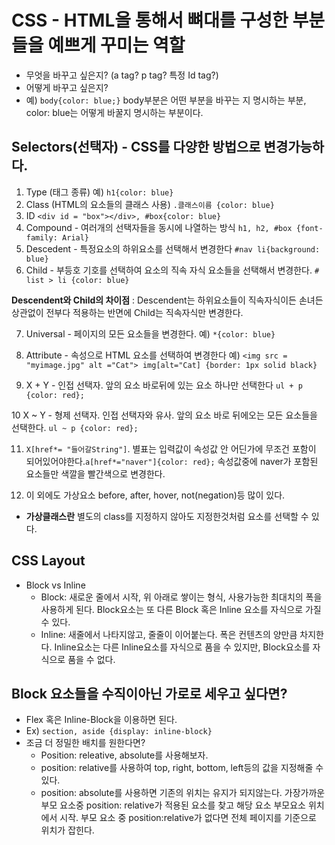 # CSS - HTML을 통해서 뼈대를 구성한 부분들을 예쁘게 꾸미는 역할

- 무엇을 바꾸고 싶은지? (a tag? p tag? 특정 Id tag?)
- 어떻게 바꾸고 싶은지?
- 예) `body{color: blue;}` body부분은 어떤 부분을 바꾸는 지 명시하는 부분, color: blue는 어떻게 바꿀지 명시하는 부분이다.

## Selectors(선택자) - CSS를 다양한 방법으로 변경가능하다.

1. Type (태그 종류) 예) `h1{color: blue}`
2. Class (HTML의 요소들의 클래스 사용) `.클래스이름 {color: blue}`
3. ID `<div id = "box"></div>, #box{color: blue}`
4. Compound - 여러개의 선택자들을 동시에 나열하는 방식 `h1, h2, #box {font-family: Arial}`
5. Descedent - 특정요소의 하위요소를 선택해서 변경한다 `#nav li{background: blue}`
6. Child - 부등호 기호를 선택하여 요소의 직속 자식 요소들을 선택해서 변경한다. `# list > li {color: blue}`

**Descendent와 Child의 차이점** : Descendent는 하위요소들이 직속자식이든 손녀든 상관없이 전부다 적용하는 반면에 Child는 직속자식만 변경한다.

7. Universal - 페이지의 모든 요소들을 변경한다. 예) `*{color: blue}`
8. Attribute - 속성으로 HTML 요소를 선택하여 변경한다 예) `<img src = "myimage.jpg" alt ="Cat"> img[alt="Cat] {border: 1px solid black}`

9. X + Y - 인접 선택자. 앞의 요소 바로뒤에 있는 요소 하나만 선택한다 `ul + p {color: red};`

10 X ~ Y - 형제 선택자. 인접 선택자와 유사. 앞의 요소 바로 뒤에오는 모든 요소들을 선택한다. `ul ~ p {color: red};`

11. `X[href*= "들어갈String"]`. 별표는 입력값이 속성값 안 어딘가에 무조건 포함이 되어있어야한다.`a[href*="naver"]{color: red};` 속성값중에 naver가 포함된 요소들만 색깔을 빨간색으로 변경한다.

12. 이 외에도 가상요소 before, after, hover, not(negation)등 많이 있다.

- **가상클래스란** 별도의 class를 지정하지 않아도 지정한것처럼 요소를 선택할 수 있다.

## CSS Layout

- Block vs Inline
  - Block: 새로운 줄에서 시작, 위 아래로 쌓이는 형식, 사용가능한 최대치의 폭을 사용하게 된다. Block요소는 또 다른 Block 혹은 Inline 요소를 자식으로 가질 수 있다.
  - Inline: 새줄에서 나타지않고, 줄줄이 이어붙는다. 폭은 컨텐츠의 양만큼 차지한다. Inline요소는 다른 Inline요소를 자식으로 품을 수 있지만, Block요소를 자식으로 품을 수 없다.

## Block 요소들을 수직이아닌 가로로 세우고 싶다면?

- Flex 혹은 Inline-Block을 이용하면 된다.
- Ex) `section, aside {display: inline-block}`
- 조금 더 정밀한 배치를 원한다면?
  - Position: releative, absolute를 사용해보자.
  - position: relative를 사용하여 top, right, bottom, left등의 값을 지정해줄 수 있다.
  - position: absolute를 사용하면 기존의 위치는 유지가 되지않는다. 가장가까운 부모 요소중 position: relative가 적용된 요소를 찾고 해당 요소 부모요소 위치에서 시작. 부모 요소 중 position:relative가 없다면 전체 페이지를 기준으로 위치가 잡힌다.
